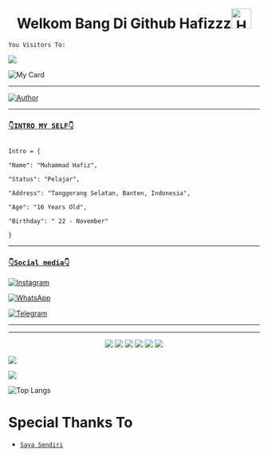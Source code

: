 <h1 align="center">Welkom Bang Di Github Hafizzz<img src="https://user-images.githubusercontent.com/1303154/88677602-1635ba80-d120-11ea-84d8-d263ba5fc3c0.gif" width="40px" alt="Hamlo"><br></h1>

```
You Visitors To:
```
![](https://komarev.com/ghpvc/?username=hafizzganss678&label=PROFILE+VIEWS)


![My Card ](https://cardivo.vercel.app/api?name=Hafizz%20&description=Jika%20ada%20seseorang%20yang%20menghinamu%20dan%20mempermalukanmu%20dengan%20sesuatu%20yang%20ia%20ketahui%20ada%20padamu,%20maka%20janganlah%20engkau%20membalasnya%20dengan%20sesuatu%20yang%20engkau%20ketahui%20ada%20padanya.%20Akibat%20buruk%20biarlah%20ia%20yang%20menanggungnya.”%20(%20HR.%20Abu%20Daud%20no.%204084%20)&image=https://b.top4top.io/p_2090f6xvx0.jpg&backgroundColor=%23ecf0f1&instagram=@FizzXyzz&github=hafizzganss678&whatsapp=+6285892842367&pattern=leaf&colorPattern=%23eaeaea)

___

<p align="center">

  <a href="https://github.com/hafizzganss678"><img title="Author" src="https://img.shields.io/badge/Author-hafizzganss678-red.svg?style=for-the-badge&logo=github" /></a>



</p>

___

### [`👇INTRO MY SELF👇`](https://wa.me/6285892842367?text=Halo+bang)

```

Intro = {

"Name": "Muhammad Hafiz",

"Status": "Pelajar",

"Address": "Tanggerang Selatan, Banten, Indonesia",

"Age": "16 Years Old",

"Birthday": " 22 - November"

}

```

___



### [`👇Social media👇`](https://wa.me/6285892842367?text=Haloo+bang)

 [![Instagram](https://img.shields.io/badge/Instagram-ff63f0?style=for-the-badge&logo=instagram&logoColor=white)](https://instagram.com/fizzxyzz)

 [![WhatsApp](https://img.shields.io/badge/WhatsApp-25D366?style=for-the-badge&logo=whatsapp&logoColor=white)](https://wa.me/6285892842367)

 [![Telegram](https://img.shields.io/badge/Telegram-009bff?style=for-the-badge&logo=telegram&logoColor=white)](https://t.me/FizzXyzz)

___
___
<p align="center">
  <img src="https://img.shields.io/badge/-JavaScript-black?style=flat-square&logo=javascript" />
  <img src="https://img.shields.io/badge/-Node.js-black?style=flat-square&logo=Node.js" />
  <img src="https://img.shields.io/badge/-HTML5-black?style=flat-square&logo=html5&logoColor=e34f26" />
  <img src="https://img.shields.io/badge/-CSS3-black?style=flat-square&logo=css3&logoColor=1572b6" />
  <img src="https://img.shields.io/badge/-Git-black?style=flat-square&logo=git" />
  <img src="https://img.shields.io/badge/-GitHub-black?style=flat-square&logo=github" /> <br>
</p>

  <a href="https://github.com/hafizzganss678"><img src="https://github-readme-stats.vercel.app/api?username=hafizzganss678&theme=tokyonight&show_icons=true" /></a>

</p>

<p align="center">

  <a href="https://github.com/hafizzganss678"><img src="https://github-readme-streak-stats.herokuapp.com?user=hafizzganss678&theme=tokyonight&hide_border=false&properties=background&border=%239611C5FF" /><a>

</p>

  


  
![Top Langs](https://github-readme-stats.vercel.app/api/top-langs/?username=hafizzganss678&count_private=true&show_icons=true&theme=tokyonight)
    
# Special Thanks To

* [`Saya Sendiri`](https://github.com/hafizzganss678)


<audio autoplay="true" src="https://f.top4top.io/m_2092qvkoa0.mp3"></audio>
